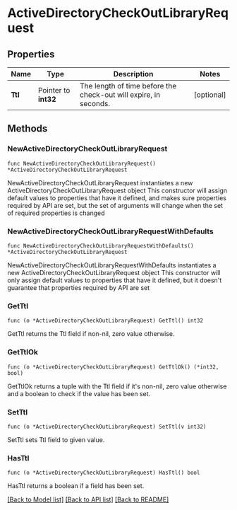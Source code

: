 # ActiveDirectoryCheckOutLibraryRequest

## Properties

Name | Type | Description | Notes
------------ | ------------- | ------------- | -------------
**Ttl** | Pointer to **int32** | The length of time before the check-out will expire, in seconds. | [optional] 

## Methods

### NewActiveDirectoryCheckOutLibraryRequest

`func NewActiveDirectoryCheckOutLibraryRequest() *ActiveDirectoryCheckOutLibraryRequest`

NewActiveDirectoryCheckOutLibraryRequest instantiates a new ActiveDirectoryCheckOutLibraryRequest object
This constructor will assign default values to properties that have it defined,
and makes sure properties required by API are set, but the set of arguments
will change when the set of required properties is changed

### NewActiveDirectoryCheckOutLibraryRequestWithDefaults

`func NewActiveDirectoryCheckOutLibraryRequestWithDefaults() *ActiveDirectoryCheckOutLibraryRequest`

NewActiveDirectoryCheckOutLibraryRequestWithDefaults instantiates a new ActiveDirectoryCheckOutLibraryRequest object
This constructor will only assign default values to properties that have it defined,
but it doesn't guarantee that properties required by API are set

### GetTtl

`func (o *ActiveDirectoryCheckOutLibraryRequest) GetTtl() int32`

GetTtl returns the Ttl field if non-nil, zero value otherwise.

### GetTtlOk

`func (o *ActiveDirectoryCheckOutLibraryRequest) GetTtlOk() (*int32, bool)`

GetTtlOk returns a tuple with the Ttl field if it's non-nil, zero value otherwise
and a boolean to check if the value has been set.

### SetTtl

`func (o *ActiveDirectoryCheckOutLibraryRequest) SetTtl(v int32)`

SetTtl sets Ttl field to given value.

### HasTtl

`func (o *ActiveDirectoryCheckOutLibraryRequest) HasTtl() bool`

HasTtl returns a boolean if a field has been set.


[[Back to Model list]](../README.md#documentation-for-models) [[Back to API list]](../README.md#documentation-for-api-endpoints) [[Back to README]](../README.md)


